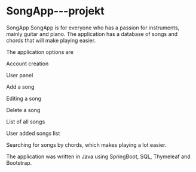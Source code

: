 # SongApp---projekt
SongApp
SongApp is for everyone who has a passion for instruments, mainly guitar and piano.
The application has a database of songs and chords that will make playing easier.

The application options are

Account creation

User panel

Add a song

Editing a song

Delete a song

List of all songs

User added songs list

Searching for songs by chords, which makes playing a lot easier.


The application was written in Java using SpringBoot, SQL, Thymeleaf and Bootstrap.

